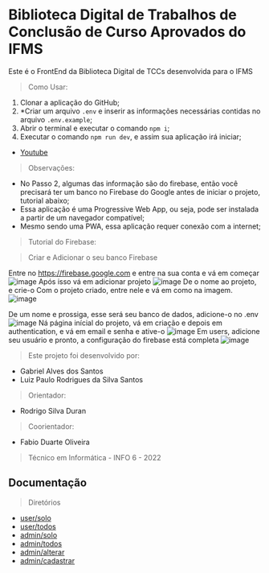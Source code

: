 # Biblioteca Digital de Trabalhos de Conclusão de Curso Aprovados do IFMS

Este é o FrontEnd da Biblioteca Digital de TCCs desenvolvida para o IFMS

> Como Usar:

1. Clonar a aplicação do GitHub;
2. *Criar um arquivo ```.env``` e inserir as informações necessárias contidas no arquivo ```.env.example```;
3. Abrir o terminal e executar o comando ```npm i```;
4. Executar o comando ```npm run dev```, e assim sua aplicação irá iniciar;

- [Youtube](https://youtu.be/JSdDd5S2SlY)

> Observações:

- No Passo 2, algumas das informação são do firebase, então você precisará ter um banco no Firebase do Google antes de iniciar o projeto, tutorial abaixo;
- Essa aplicação é uma Progressive Web App, ou seja, pode ser instalada a partir de um navegador compatível;
- Mesmo sendo uma PWA, essa aplicação requer conexão com a internet;

> Tutorial do Firebase:

> Criar e Adicionar o seu banco Firebase

Entre no https://firebase.google.com e entre na sua conta e vá em começar
![image](https://user-images.githubusercontent.com/86124609/207731761-5860b709-0585-47a0-8de6-0cae2c16d87a.png)
Após isso vá em adicionar projeto
![image](https://user-images.githubusercontent.com/86124609/207731854-e52d3530-5d88-43a1-88f4-8359b82bd058.png)
De o nome ao projeto, e crie-o
Com o projeto criado, entre nele e vá em como na imagem.
![image](https://user-images.githubusercontent.com/86124609/207732692-a8b3b3e0-5ce3-46eb-af5c-1e48b1b7f0db.png)

De um nome e prossiga, esse será seu banco de dados, adicione-o no .env
![image](https://user-images.githubusercontent.com/86124609/207732841-a08b1f5e-00af-4d87-8745-fbae03f62dee.png)
Ná página inícial do projeto, vá em criação e depois em authentication, e vá em email e senha e ative-o
![image](https://user-images.githubusercontent.com/86124609/207733206-18cdef63-03bb-4ae5-a85d-ddb827d2a3b5.png)
Em users, adicione seu usuário e pronto, a configuração do firebase está completa
![image](https://user-images.githubusercontent.com/86124609/207733306-2a4d7ed2-1c20-44be-b802-59c3b2ccd00e.png)

> Este projeto foi desenvolvido por:

- Gabriel Alves dos Santos
- Luiz Paulo Rodrigues da Silva Santos

> Orientador:

- Rodrigo Silva Duran

> Coorientador:

- Fabio Duarte Oliveira

> Técnico em Informática - INFO 6 - 2022

## Documentação

> Diretórios

- [user/solo](pages/posts/user/solo/readme.md)
- [user/todos](pages/posts/user/todos/readme.md)
- [admin/solo](pages/posts/admin/solo/readme.md)
- [admin/todos](pages/posts/admin/todos/readme.md)
- [admin/alterar](pages/posts/admin/alterar/readme.md)
- [admin/cadastrar](pages/posts/admin/cadastrar/readme.md)






